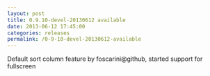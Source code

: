 ```yaml
---
layout: post
title: 0.9.10-devel-20130612 available
date: 2013-06-12 17:45:00
categories: releases
permalink: /0-9-10-devel-20130612-available
---
```


Default sort column feature by foscarini@github, started support for fullscreen


